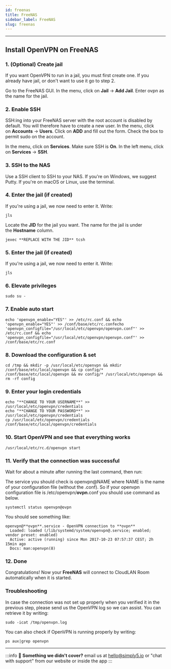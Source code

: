```yaml
---
id: freenas
title: FreeNAS
sidebar_label: FreeNAS
slug: freenas
---
```

---
## **Install OpenVPN on FreeNAS**

### **1. (Optional) Create jail**

If you want OpenVPN to run in a jail, you must first create one. If you already have jail, or don't want to use it go to step 2.

Go to the FreeNAS GUI. In the menu, click on **Jail** → **Add Jail**. Enter ovpn as the name for the jail.

### **2. Enable SSH**

SSH:ing into your FreeNAS server with the root account is disabled by default. You will therefore have to create a new user. In the menu, click on **Accounts** → **Users**. Click on **ADD** and fill out the form. Check the box to permit sudo on the account.

In the menu, click on **Services**. Make sure SSH is **On**. In the left menu, click on **Services** → **SSH**.

### **3. SSH to the NAS**

Use a SSH client to SSH to your NAS. If you're on Windows, we suggest Putty. If you're on macOS or Linux, use the terminal.

### **4. Enter the jail (if created)**

If you're using a jail, we now need to enter it. Write:

```basic
jls
```

Locate the **JID** for the jail you want. The name for the jail is under the **Hostname** column.

```basic
jexec **REPLACE WITH THE JID** tcsh
```

### **5. Enter the jail (if created)**

If you're using a jail, we now need to enter it. Write:

`jls`

### **6. Elevate privileges**

`sudo su -`

### **7. Enable auto start**

```basic
echo 'openvpn_enable="YES"' >> /etc/rc.conf && echo 'openvpn_enable="YES"' >> /conf/base/etc/rc.confecho 'openvpn_configfile="/usr/local/etc/openvpn/openvpn.conf"' >> /etc/rc.conf && echo 'openvpn_configfile="/usr/local/etc/openvpn/openvpn.conf"' >> /conf/base/etc/rc.conf
```

### **8. Download the configuration & set**

```basic
cd /tmp && mkdir -p /usr/local/etc/openvpn && mkdir /conf/base/etc/local/openvpn && cp config/* /conf/base/etc/local/openvpn && mv config/* /usr/local/etc/openvpn && rm -rf config 
```

### **9. Enter your login credentials**

```basic
echo "**CHANGE TO YOUR USERNAME**" >> /usr/local/etc/openvpn/credentials
echo "**CHANGE TO YOUR PASSWORD**" >> /usr/local/etc/openvpn/credentials
cp /usr/local/etc/openvpn/credentials /conf/base/etc/local/openvpn/credentials
```

### **10. Start OpenVPN and see that everything works**

```basic
/usr/local/etc/rc.d/openvpn start
```

### **11. Verify that the connection was successful**

Wait for about a minute after running the last command, then run:

The service you should check is openvpn@NAME where NAME is the name of your configuration file (without the .conf). So if your openvpn configuration file is /etc/openvpn/**ovpn**.conf you should use command as below.

```basic
systemctl status openvpn@ovpn

```

You should see something like:

```
openvpn@**ovpn**.service - OpenVPN connection to **ovpn**
  Loaded: loaded (/lib/systemd/system/openvpn@.service; enabled; vendor preset: enabled)
  Active: active (running) since Mon 2017-10-23 07:57:37 CEST; 2h 15min ago
  Docs: man:openvpn(8)

```

### **12. Done**

Congratulations! Now your **FreeNAS** will connect to CloudLAN Room automatically when it is started.

### **Troubleshooting**

In case the connection was not set up properly when you verified it in the previous step, please send us the OpenVPN log so we can assist. You can retrieve it by writing:

```basic
sudo -icat /tmp/openvpn.log
```

You can also check if OpenVPN is running properly by writing:

```basic
ps aux|grep openvpn
```
---

:::info
:information_desk_person: **Something we didn't cover?**
email us at [hello@simply5.io](mailto:hello@simply5.io) or "chat with support" from our website or inside the app
:::